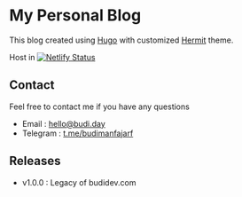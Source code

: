 # My Personal Blog

This blog created using [Hugo](https://themes.gohugo.io/) with customized [Hermit](https://themes.gohugo.io/hermit/) theme.

Host in [![Netlify Status](https://api.netlify.com/api/v1/badges/7171b328-2836-4050-8ff3-e143de197c89/deploy-status)](https://app.netlify.com/sites/budi/deploys)


## Contact

Feel free to contact me if you have any questions

* Email : [hello@budi.day](mailto:hello@budi.day)
* Telegram : [t.me/budimanfajarf](https://t.me/budimanfajarf)

## Releases

- v1.0.0 : Legacy of budidev.com